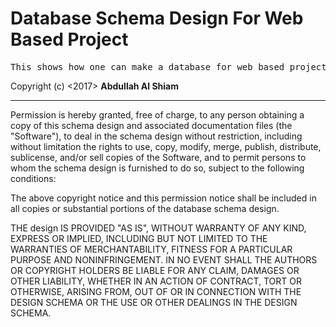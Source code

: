 Database Schema Design For Web Based Project
====================

<pre>This shows how one can make a database for web based project.</pre>
Copyright (c) <2017> <b>Abdullah Al Shiam</b>
<hr></hr>

Permission is hereby granted, free of charge, to any person obtaining a copy
of this schema design and associated documentation files (the "Software"), to deal
in the schema design without restriction, including without limitation the rights
to use, copy, modify, merge, publish, distribute, sublicense, and/or sell
copies of the Software, and to permit persons to whom the schema design is
furnished to do so, subject to the following conditions:

The above copyright notice and this permission notice shall be included in
all copies or substantial portions of the database schema design.

THE design IS PROVIDED "AS IS", WITHOUT WARRANTY OF ANY KIND, EXPRESS OR
IMPLIED, INCLUDING BUT NOT LIMITED TO THE WARRANTIES OF MERCHANTABILITY,
FITNESS FOR A PARTICULAR PURPOSE AND NONINFRINGEMENT. IN NO EVENT SHALL THE
AUTHORS OR COPYRIGHT HOLDERS BE LIABLE FOR ANY CLAIM, DAMAGES OR OTHER
LIABILITY, WHETHER IN AN ACTION OF CONTRACT, TORT OR OTHERWISE, ARISING FROM,
OUT OF OR IN CONNECTION WITH THE DESIGN SCHEMA OR THE USE OR OTHER DEALINGS IN
THE DESIGN SCHEMA.
